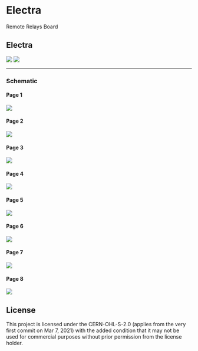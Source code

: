 # Electra
Remote Relays Board

## Electra
![](/doc/Electra-rev2.0-ray.png)
![](/doc/electra.png)

---

### Schematic

#### Page 1
![](/doc/schematic/Electra-page-1.png)

#### Page 2
![](/doc/schematic/Electra-page-2.png)

#### Page 3
![](/doc/schematic/Electra-page-3.png)

#### Page 4
![](/doc/schematic/Electra-page-4.png)

#### Page 5
![](/doc/schematic/Electra-page-5.png)

#### Page 6
![](/doc/schematic/Electra-page-6.png)

#### Page 7
![](/doc/schematic/Electra-page-7.png)

#### Page 8
![](/doc/schematic/Electra-page-8.png)

## License
This project is licensed under the CERN-OHL-S-2.0 (applies from the very first commit on Mar 7, 2021) with the added condition that it may not be used for commercial purposes without prior permission from the license holder.
